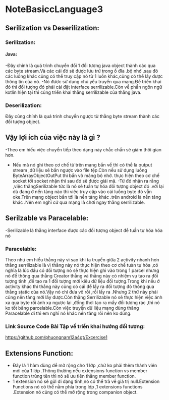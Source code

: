 # NoteBasiccLanguage3
## Serilization vs Deserilization:
### Serilization:
#### Java:
-Đây chính là quá trình chuyển đổi 1 đối tượng java object thành các qua các byte stream.Và các cái đó sẽ được lưu trử trong ổ đĩa .bộ nhớ .sau đó các luồng khác củng có thể truy cập nó từ 1 luồn khác,củng có thể lấy được thông tin của nó.
-Nó được sử dụng chủ yếu truyền qua mạng.Để triển khai đó thì đối tượng đó phải cài đặt interface serrilizable.Còn về phần ngôn ngữ kotlin hiện tại thì củng triển khai thằng serrilizable của thằng java.
### Deserilization:
Đây củng chính là quá trình chuyển ngược từ thằng byte stream thành các đối tượng object.
## Vậy lợi ích của việc này là gì ?
-Theo em hiểu việc chuyển tiếp theo dạng này chắc chắn sẽ giảm thời gian hơn.
- Nếu mà nó ghi theo cơ chế từ trên mạng bắn về thì có thể là output stream ,dữ liệu sẽ bắn ngược vào file tệp.Còn nếu sử dụng luồng ByteArrayObjectOutPut thì bắn vô mảng bộ nhớ.
thực hiện theo cơ chế socket tới socket nhận thì sau đó sẽ được giải mã.
-Từ đó nhận ra rằng ,việc thằngSerilizable tức là nó sẽ tuần tự hóa đối tượng object đó .với lại dù đang ở nền tảng nào thì việc truy cập vào cái luồng byte đó vẫn oke.Trên mạng object bắn tới là nền tảng khác .trên android là nền tảng khác .Nên em nghĩ cứ qua mạng là chơi ngay thằng serrilizable.
## Serilzable vs Paracelable:
-Serilizable là thằng interface được các đối tượng object để tuần tự hóa hóa nó
### Paracelable:
Theo như em hiểu thằng này vì sao khi ta truyền giữa 2 activity nhanh hơn thằng serrilizable là vì thằng này nó thực hiện theo cơ chế tuàn tự hóa ,có nghĩa là lúc đầu có đối tượng nó sẽ thực hiện ghi vào trong 1 parcel nhưng nó để thông qua thằng  Creator thằng và thằng này có nhiệm vụ tạo ra đối tượng tĩnh ,để tạo ra 1 đối tượng mới kiêu dữ liệu đối tượng.Trong khi nếu ở activity khác thì thằng này củng có cái để lấy ra đối tượng đó thông qua thằng static của nó.Vậy nó chỉ đưa vô rồi ,rồi lấy ra .Nhưng 2 thứ này phải củng nền tảng mới lấy được.Còn thằng Serrilizable nó sẽ thực hiện việc ánh xa qua byte rồi ánh xạ ngược lại ,đồng thời tạo ra mấy đối tượng rác ,thì nó ko tốt bằng parcelable.Còn việc truyền dữ liệu mạng  dùng thăng Paracelable đi thì em nghĩ nó khác nền tảng rồi nên ko dùng.
### Link Source Code Bài Tập về triển khai hướng đối tượng:
https://github.com/phuongnam12a4gt/Excercise1
## Extensions Function:
- Đây là 1 hàm dùng để mở rộng cho 1 lớp ,chứ ko phải thêm thành viên mới của 1 lớp .Thông thường nếu extensions function vs member function trùng tên thì nó sẽ ưu tiên thằng member function.
- 1 extension nó sẽ gửi đi dạng tĩnh,nó có thể trả về giá trị null.Extension Functions nó có thể nằm phía trong lớp ,1 extensions functions .Extension nó củng có thể mở rộng trong companion object.
